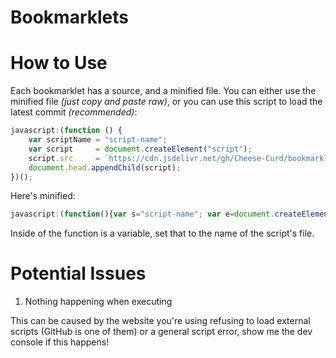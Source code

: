 # Bookmarklets
# How to Use
Each bookmarklet has a source, and a minified file. You can either use the minified file *(just copy and paste raw)*, or you can use this script to load the latest commit *(recommended)*:
```js
javascript:(function () {
	var scriptName = "script-name";
	var script     = document.createElement("script");
	script.src     = `https://cdn.jsdelivr.net/gh/Cheese-Curd/bookmarklets@main/bookmarklets/source/${scriptName}.js`;
	document.head.appendChild(script);
})();
```
Here's minified:
```js
javascript:(function(){var s="script-name"; var e=document.createElement("script");e.src=`https://cdn.jsdelivr.net/gh/Cheese-Curd/bookmarklets@main/bookmarklets/source/${s}.js`,document.head.appendChild(e)})();
```
Inside of the function is a variable, set that to the name of the script's file.
# Potential Issues
1. Nothing happening when executing

This can be caused by the website you're using refusing to load external scripts (GitHub is one of them) or a general script error, show me the dev console if this happens!
